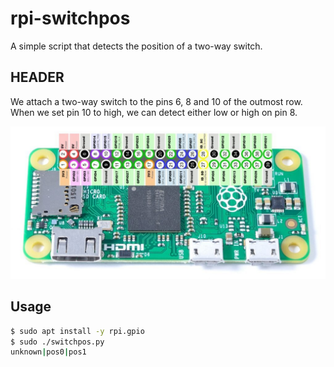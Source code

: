 # rpi-switchpos

A simple script that detects the position of a two-way switch.

## HEADER

We attach a two-way switch to the pins 6, 8 and 10 of the outmost row.
When we set pin 10 to high, we can detect either low or high on pin 8.

![Raspberry Pi Zero W GPIO Header Pinout](pi0w-pinout.jpg)

## Usage

```bash
$ sudo apt install -y rpi.gpio
$ sudo ./switchpos.py
unknown|pos0|pos1

```